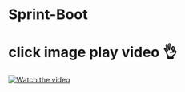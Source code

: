 # Sprint-Boot
#                                               click image play video 👌
                                     
                                     
[![Watch the video](https://img.youtube.com/vi/poJ9iKJfgnM/maxresdefault.jpg)](https://youtu.be/poJ9iKJfgnM)

